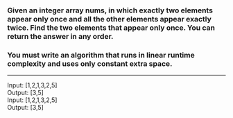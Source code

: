 ### Given an integer array nums, in which exactly two elements appear only once and all the other elements appear exactly twice. Find the two elements that appear only once. You can return the answer in any order.

### You must write an algorithm that runs in linear runtime complexity and uses only constant extra space.

<hr>
Input: [1,2,1,3,2,5]<br>
Output: [3,5]
<br>
Input: [1,2,1,3,2,5]<br>
Output: [3,5]
